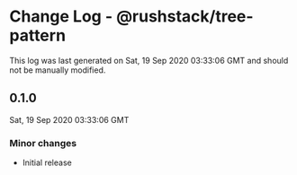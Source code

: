# Change Log - @rushstack/tree-pattern

This log was last generated on Sat, 19 Sep 2020 03:33:06 GMT and should not be manually modified.

## 0.1.0
Sat, 19 Sep 2020 03:33:06 GMT

### Minor changes

- Initial release

